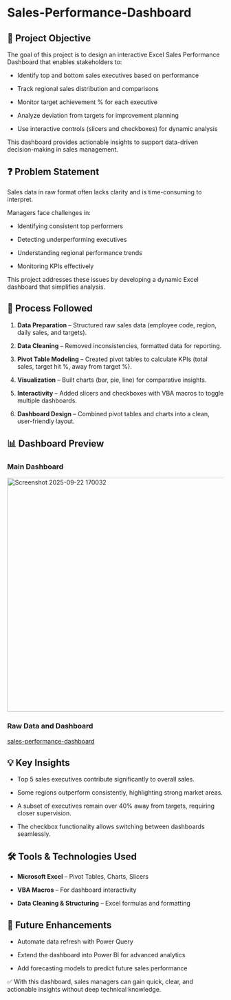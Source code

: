 # Sales-Performance-Dashboard

## 📌 Project Objective 


The goal of this project is to design an interactive Excel Sales Performance Dashboard that enables stakeholders to:

  - Identify top and bottom sales executives based on performance

  - Track regional sales distribution and comparisons

  - Monitor target achievement % for each executive

  - Analyze deviation from targets for improvement planning

  - Use interactive controls (slicers and checkboxes) for dynamic analysis

This dashboard provides actionable insights to support data-driven decision-making in sales management.

## ❓ Problem Statement


Sales data in raw format often lacks clarity and is time-consuming to interpret.

Managers face challenges in:

  - Identifying consistent top performers

  - Detecting underperforming executives

  - Understanding regional performance trends

  - Monitoring KPIs effectively



This project addresses these issues by developing a dynamic Excel dashboard that simplifies analysis.


## 🔄 Process Followed
  1. **Data Preparation** – Structured raw sales data (employee code, region, daily sales, and targets).

  2. **Data Cleaning** – Removed inconsistencies, formatted data for reporting.

  3. **Pivot Table Modeling** – Created pivot tables to calculate KPIs (total sales, target hit %, away from target %).

  4. **Visualization** – Built charts (bar, pie, line) for comparative insights.

  5. **Interactivity** – Added slicers and checkboxes with VBA macros to toggle multiple dashboards.

  6. **Dashboard Design** – Combined pivot tables and charts into a clean, user-friendly layout.


## 📊 Dashboard Preview
### Main Dashboard
<img width="1228" height="543" alt="Screenshot 2025-09-22 170032" src="https://github.com/user-attachments/assets/3c34678b-c162-4adf-8af5-21592a2d1e20" />

### Raw Data and Dashboard
<a href="https://github.com/himanshujoshitech/Sales-Performance-Dashboard/blob/main/Excel_Dashboard_Project.xlsm">sales-performance-dashboard</a>


## 💡 Key Insights
  - Top 5 sales executives contribute significantly to overall sales.

  - Some regions outperform consistently, highlighting strong market areas.

  - A subset of executives remain over 40% away from targets, requiring closer supervision.

  - The checkbox functionality allows switching between dashboards seamlessly.


## 🛠️ Tools & Technologies Used
  - **Microsoft Excel** – Pivot Tables, Charts, Slicers

  - **VBA Macros** – For dashboard interactivity

  - **Data Cleaning & Structuring** – Excel formulas and formatting


## 🚀 Future Enhancements
  - Automate data refresh with Power Query

  - Extend the dashboard into Power BI for advanced analytics

  - Add forecasting models to predict future sales performance

✅ With this dashboard, sales managers can gain quick, clear, and actionable insights without deep technical knowledge.



